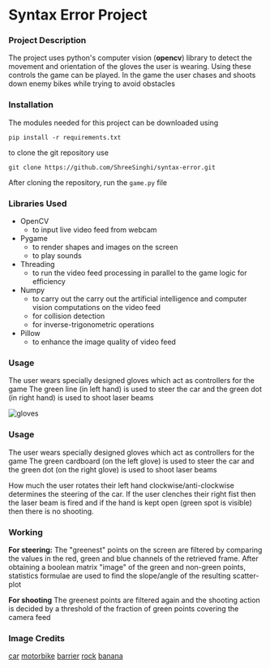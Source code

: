 
# Syntax Error Project

### Project Description

The project uses python's computer vision (**opencv**) library to detect the movement and orientation of the gloves the user is wearing. Using these controls the game can be played. In the game the user chases and shoots down enemy bikes while trying to avoid obstacles

### Installation

The modules needed for this project can be downloaded using
```
pip install -r requirements.txt
```
to clone the git repository use
```
git clone https://github.com/ShreeSinghi/syntax-error.git
```
After cloning the repository, run the `game.py` file

### Libraries Used

 - OpenCV
	 - to input live video feed from webcam
 - Pygame
	 - to render shapes and images on the screen
	 - to play sounds
 - Threading
	 - to run the video feed processing in parallel to the game logic for efficiency
 - Numpy
	 - to carry out the carry out the artificial intelligence and computer vision computations on the video feed
	 - for collision detection
	 - for inverse-trigonometric operations
 - Pillow 
	 - to enhance the image quality of video feed

### Usage

The user wears specially designed gloves which act as controllers for the game
The green line (in left hand) is used to steer the car and the green dot (in right hand) is used to shoot laser beams

![gloves](https://i.imgur.com/bV5gQbe.jpeg)

### Usage

The user wears specially designed gloves which act as controllers for the game
The green cardboard (on the left glove) is used to steer the car and the green dot (on the right glove) is used to shoot laser beams

How much the user rotates their left hand clockwise/anti-clockwise determines the steering of the car. If the user clenches their right fist then the laser beam is fired and if the hand is kept open (green spot is visible) then there is no shooting.

### Working
**For steering:**
The "greenest" points on the screen are filtered by comparing the values in the red, green and blue channels of the retrieved frame. After obtaining a boolean matrix "image" of the green and non-green points, statistics formulae are used to find the slope/angle of the resulting scatter-plot

**For shooting**
The greenest points are filtered again and the shooting action is decided by a threshold of the fraction of green points covering the camera feed

### Image Credits

[car](https://www.worldtribune.org/2020/lets-talk-about-the-basics/)
[motorbike](https://www.google.com/url?sa=i&url=https%3A%2F%2Fwww.istockphoto.com%2Fvector%2Fmotorcycle-rider-back-view-simple-flat-illustration-gm1310011771-399553546&psig=AOvVaw0upRyIti1XPtaXAEY5FK4d&ust=1673810890878000&source=images&cd=vfe&ved=0CBAQjRxqFwoTCOj7ps7lx_wCFQAAAAAdAAAAABAD)
[barrier](https://www.flaticon.com/free-icon/barrier_4097450?term=barrier&related_id=4097450)
[rock](https://www.flaticon.com/free-icon/stone_7996088?term=rock&page=1&position=11&origin=tag&related_id=7996088)
[banana](https://www.flaticon.com/free-icon/banana_7112984?term=banana+peel&page=1&position=1&origin=search&related_id=7112984)

